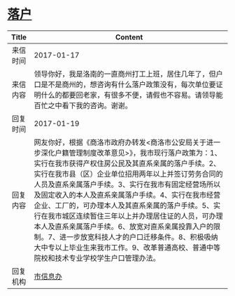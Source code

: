 # <a href="http://www.shangluo.gov.cn/zmhd/ldxxxx.jsp?urltype=leadermail.LeaderMailContentUrl&wbtreeid=1112&leadermailid=3962">落户</a>
| Title |                                                                                                                                                           Content                                                                                                                                                            |
|:-----:|------------------------------------------------------------------------------------------------------------------------------------------------------------------------------------------------------------------------------------------------------------------------------------------------------------------------------|
| 来信时间  | 2017-01-17                                                                                                                                                                                                                                                                                                                   |
| 来信内容  | 领导你好，我是洛南的一直商州打工上班，居住几年了，但户口是不是商州的，想咨询有什么落户政策没有，每次单位要证明什么的都要回老家，有很多不便，请假也不容易。请领导能百忙之中看下我的咨询。谢谢。                                                                                                                                                                                                                              |
| 回复时间  | 2017-01-19                                                                                                                                                                                                                                                                                                                   |
| 回复内容  | 网友你好，根据《商洛市政府办转发<商洛市公安局关于进一步深化户籍管理制度改革意见>》，我市现行落户政策为：1、实行在我市获得产权住房公民及其直系亲属的落户手续。2、实行在我市县（区）企业单位招用两年以上并签订劳务合同的人员及直系亲属落户手续。3、实行在我市有固定经营场所以及固定收入的本人及直系亲属落户手续。4、实行在我市经营企业、工厂的，可办理本人及其直系亲属的落户手续。5、实行在我市城区连续暂住三年以上并办理居住证的人员，可办理本人及直系亲属落户手续。6、放宽对直系亲属投靠入户的限制。7、进一步放宽科技人才的户口迁移条件。8、积极吸纳大中专以上毕业生来我市工作。9、改革普通高校、普通中等院校和技术专业学校学生户口管理办法。 |
| 回复机构  | <a href="../../category/agencies/市信息办.md">市信息办</a>                                                                                                                                                                                                                                                                           |